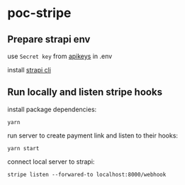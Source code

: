 # poc-stripe

## Prepare strapi env

use `Secret key` from [apikeys](https://dashboard.stripe.com/test/apikeys) in .env

install [strapi cli](https://stripe.com/docs/stripe-cli)


## Run locally and listen stripe hooks

install package dependencies:

`yarn`

run server to create payment link and listen to their hooks:

`yarn start`

connect local server to strapi:

`stripe listen --forwared-to localhost:8000/webhook`
